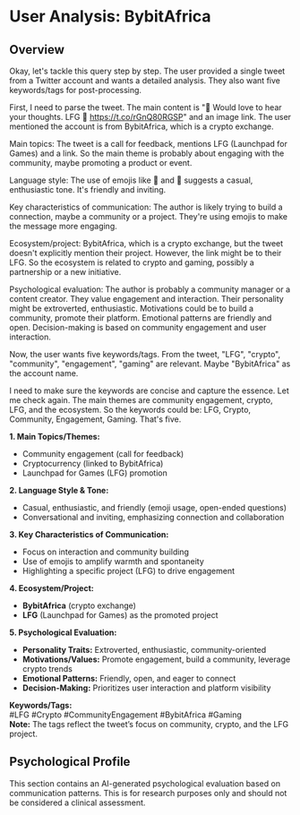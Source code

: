 # User Analysis: BybitAfrica

## Overview

<think>
Okay, let's tackle this query step by step. The user provided a single tweet from a Twitter account and wants a detailed analysis. They also want five keywords/tags for post-processing. 

First, I need to parse the tweet. The main content is "🫡 Would love to hear your thoughts. LFG 🚀 https://t.co/rGnQ80RGSP" and an image link. The user mentioned the account is from BybitAfrica, which is a crypto exchange. 

Main topics: The tweet is a call for feedback, mentions LFG (Launchpad for Games) and a link. So the main theme is probably about engaging with the community, maybe promoting a product or event. 

Language style: The use of emojis like 🫡 and 🚀 suggests a casual, enthusiastic tone. It's friendly and inviting. 

Key characteristics of communication: The author is likely trying to build a connection, maybe a community or a project. They're using emojis to make the message more engaging. 

Ecosystem/project: BybitAfrica, which is a crypto exchange, but the tweet doesn't explicitly mention their project. However, the link might be to their LFG. So the ecosystem is related to crypto and gaming, possibly a partnership or a new initiative.

Psychological evaluation: The author is probably a community manager or a content creator. They value engagement and interaction. Their personality might be extroverted, enthusiastic. Motivations could be to build a community, promote their platform. Emotional patterns are friendly and open. Decision-making is based on community engagement and user interaction.

Now, the user wants five keywords/tags. From the tweet, "LFG", "crypto", "community", "engagement", "gaming" are relevant. Maybe "BybitAfrica" as the account name. 

I need to make sure the keywords are concise and capture the essence. Let me check again. The main themes are community engagement, crypto, LFG, and the ecosystem. So the keywords could be: LFG, Crypto, Community, Engagement, Gaming. That's five.
</think>

**1. Main Topics/Themes:**  
- Community engagement (call for feedback)  
- Cryptocurrency (linked to BybitAfrica)  
- Launchpad for Games (LFG) promotion  

**2. Language Style & Tone:**  
- Casual, enthusiastic, and friendly (emoji usage, open-ended questions)  
- Conversational and inviting, emphasizing connection and collaboration  

**3. Key Characteristics of Communication:**  
- Focus on interaction and community building  
- Use of emojis to amplify warmth and spontaneity  
- Highlighting a specific project (LFG) to drive engagement  

**4. Ecosystem/Project:**  
- **BybitAfrica** (crypto exchange)  
- **LFG** (Launchpad for Games) as the promoted project  

**5. Psychological Evaluation:**  
- **Personality Traits:** Extroverted, enthusiastic, community-oriented  
- **Motivations/Values:** Promote engagement, build a community, leverage crypto trends  
- **Emotional Patterns:** Friendly, open, and eager to connect  
- **Decision-Making:** Prioritizes user interaction and platform visibility  

**Keywords/Tags:**  
#LFG #Crypto #CommunityEngagement #BybitAfrica #Gaming  
**Note:** The tags reflect the tweet’s focus on community, crypto, and the LFG project.

## Psychological Profile

This section contains an AI-generated psychological evaluation based on communication patterns. This is for research purposes only and should not be considered a clinical assessment.